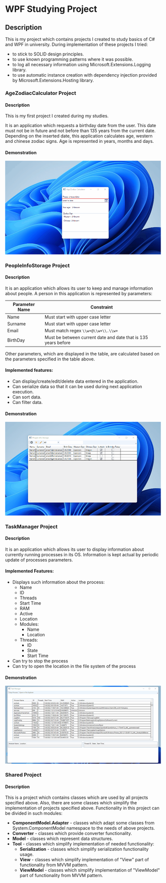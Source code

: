 # WPF Studying Project

## Description

This is my project which contains projects I created to study basics of C# and WPF in university. During implementation of these projects I tried:

* to stick to SOLID design principles.
* to use known programming patterns where it was possible.
* to log all necessary information using Microsoft.Extensions.Logging library.
* to use automatic instance creation with dependency injection provided by Microsoft.Extensions.Hosting library.

### AgeZodiacCalculator Project

#### Description

This is my first project I created during my studies.

It is an application which requests a birthday date from the user. This date must not be in future and not before than 135 years from the current
date. Depending on the inserted date, this application calculates age, western and chinese zodiac signs. Age is represented in years, months and days.

#### Demonstration

![AgeZodiacCalculator App Animation](animations/AgeZodiacCalculatorAnimation.gif)

### PeopleInfoStorage Project

#### Description

It is an application which allows its user to keep and manage information about people. A person in this application is represented by parameters:

| Parameter Name | Constraint                                                     |
|----------------|----------------------------------------------------------------|
| Name           | Must start with upper case letter                              |
| Surname        | Must start with upper case letter                              |
| Email          | Must match regex `\\w+@\\w+\\.\\w+`                            |
| BirthDay       | Must be between current date and date that is 135 years before |

Other parameters, which are displayed in the table, are calculated based on the parameters specified in the table above.

#### Implemented features:

* Can display/create/edit/delete data entered in the application.
* Can serialize data so that it can be used during next application execution.
* Can sort data.
* Can filter data.

#### Demonstration

![PeopleInfoStorage App Animation](animations/PeopleInfoStorageAnimation.gif)

### TaskManager Project

#### Description

It is an application which allows its user to display information about currently running processes in its OS. Information is kept actual by periodic
update of processes parameters.

#### Implemented Features:

* Displays such information about the process:
    * Name
    * ID
    * Threads
    * Start Time
    * RAM
    * Active
    * Location
    * Modules:
        * Name
        * Location
    * Threads:
        * ID
        * State
        * Start Time
* Can try to stop the process
* Can try to open the location in the file system of the process

#### Demonstration

![TaskManager App Animation](animations/TaskManagerAnimation.gif)

### Shared Project

#### Description

This is a project which contains classes which are used by all projects specified above. Also, there are some classes which simplify the
implementation of projects specified above. Functionality in this project can be divided in such modules:

* **ComponentModel.Adapter** - classes which adapt some classes from System.ComponentModel namespace to the needs of above projects.
* **Converter** - classes which provide converter functionality.
* **Model** - classes which represent data structures.
* **Tool** - classes which simplify implementation of needed functionality:
    * **Serialization** - classes which simplify serialization functionality usage.
    * **View** - classes which simplify implementation of "View" part of functionality from MVVM pattern.
    * **ViewModel** - classes which simplify implementation of "ViewModel" part of functionality from MVVM pattern.

